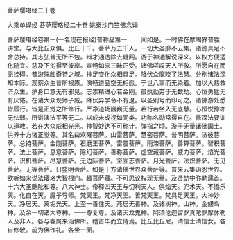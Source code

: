 <!-- { "loadSidebar": true } -->
菩萨璎珞经二十卷


大乘单译经
菩萨璎珞经二十卷
姚秦沙门竺佛念译


菩萨璎珞经卷第一(一名现在报经)普称品第一
　　闻如是。一时佛在摩竭界普胜讲堂。与大比丘众俱。比丘十千。菩萨万五千人。一切大圣靡不云集。诸德具足不舍总持。其志弘普无所不包。辩才通达除去疑网。游于神通解说深义。以权方便适化随宜。慈及下劣得至彼岸。宣畅如来三昧正受。诸佛嗟叹天人所敬。所愿自在而无挂碍。普游殊胜奇特之域。神足变化众相具足。降伏众魔晓了法慧。分别诸法深知本际。观察众生昔所根原。演畅道品空无相愿。于世八事而无染着。加以大慈救济众生。护身口意无有邪见。志崇精进心若金刚。虽执勤劳于无数劫。心恒勇猛无有厌惓。在诸大众现师子威。降伏异学令不有退。以圣别号而印可之。诸佛游处悉皆履行。皆是正觉之所修行。严净道场巍巍无量。若行若坐入无底慧。心恒悦豫亦无怯弱。所讲演法平等无二。以成未成视如同类。功称名勋常得自在。修深法要训以道教。若在大众威相光光。神智妙达不可称计。弹指之顷。游于无量诸佛国土。供养十方诸正觉等。其名曰欢曜菩萨。山雷菩萨。慧密菩萨。普明菩萨。济彼菩萨。总持菩萨。金刚菩萨。石磨王菩萨。雷震菩萨。雨渧菩萨。善算菩萨。智积菩萨。法上菩萨。息意菩萨。除幻菩萨。善称菩萨。虚空藏菩萨。威力菩萨。焰光菩萨。识机菩萨。尽慧菩萨。无边际菩萨。坚固志菩萨。月光菩萨。法炽菩萨。无见菩萨。无等菩萨。日盛明菩萨。如是十方诸佛世界众菩萨等。普来云集诣忍世界。欲听如来说法璎珞大智根门。趣菩萨藏。不可思议权现无量。及贤劫中弥勒濡首。十六大圣颰陀和等。八大神士。帝释四天王与忉利天人。俱焰天。兜术天。不憍乐天。化自在天。魔子导师。梵天王。梵净天王。善梵天王。梵具足天王。大神妙天。净居天。离垢光天。上至一善住天。燕居无善神。及诸树神。山神。金翅鸟神。及余一切诸大尊神。一一尊复尊。及诸天龙鬼神。阿须伦迦留罗真陀罗摩休勒人及非人。各与眷属来诣佛所。稽首毕而立侍焉。比丘比丘尼。清信士清信女。各自修敬。前为佛作礼。各坐一面。
